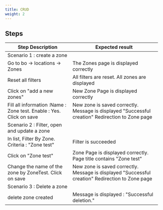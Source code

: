 ```yaml
---
title: CRUD
weight: 2
---
```

## Steps
| Step Description | Expected result |
| ----- | ----- |
| Scenario 1 : create a zone |  |
| Go to bo -> locations -> Zones | The Zones page is displayed correctly |
| Reset all filters | All filters are reset. All zones are displayed |
| Click on "add a new zones" | New Zone Page is displayed correctly |
| Fill all information :Name : Zone test. Enable : Yes. Click on save | New zone is saved correctly. Message is displayed "Successful creation" Redirection to Zone page |
| Scenario 2 : Filter, open and update a zone |  |
| In list, Filter By Zone. Criteria : "Zone test" | Filter is succeeded |
| Click on "Zone test" | Zone Page is displayed correctly. Page title contains "Zone test" |
| Change the name of the zone by ZoneTest. Click on save | New zone is saved correctly. Message is displayed "Successful creation" Redirection to Zone page |
| Scenario 3 : Delete a zone |  |
| delete zone created | Message is displayed : "Successful deletion." |
